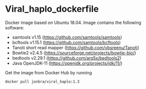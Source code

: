 # Viral_haplo_dockerfile

Docker image based on Ubuntu 18.04. Image contains the following software:
- samtools v1.15 (https://github.com/samtools/samtools)
- bcftools v1.15.1 (https://github.com/samtools/bcftools)
- Tanoti short read mapper (https://github.com/vbsreenu/Tanoti)
- Bowtie2 v2.4.5 (https://sourceforge.net/projects/bowtie-bio/)
- bedtools v2.29.1 (https://github.com/arq5x/bedtools2)
- Java OpenJDK-11 (https://openjdk.org/projects/jdk/11/)

Get the image from Docker Hub by running
```
docker pull jonbra/viral_haplo:1.3
```
